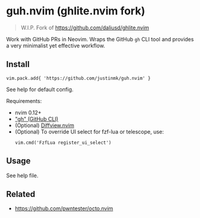 # guh.nvim (ghlite.nvim fork)

> W.I.P. Fork of https://github.com/daliusd/ghlite.nvim

Work with GitHub PRs in Neovim. Wraps the GitHub `gh` CLI tool and provides
a very minimalist yet effective workflow.

## Install

    vim.pack.add{ 'https://github.com/justinmk/guh.nvim' }

See help for default config.

Requirements:
- nvim 0.12+
- ["gh" (GitHub CLI)](https://cli.github.com/)
- (Optional) [Diffview.nvim](https://github.com/sindrets/diffview.nvim)
- (Optional) To override UI select for fzf-lua or telescope, use:
  ```
  vim.cmd('FzfLua register_ui_select')
  ```

## Usage

See help file.

## Related

- https://github.com/pwntester/octo.nvim
